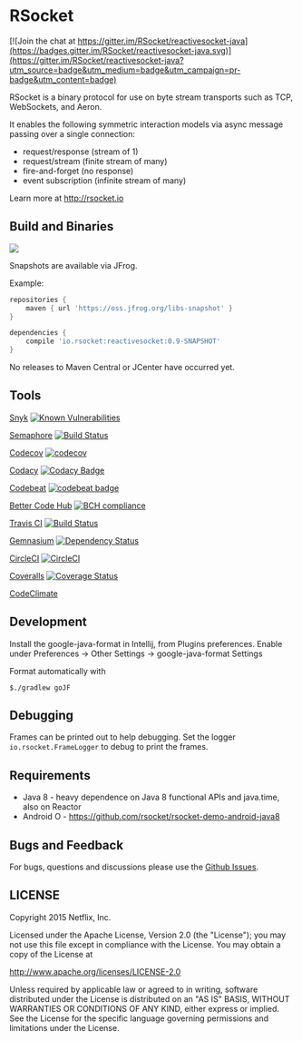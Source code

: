 # RSocket

[![Join the chat at https://gitter.im/RSocket/reactivesocket-java](https://badges.gitter.im/RSocket/reactivesocket-java.svg)](https://gitter.im/RSocket/reactivesocket-java?utm_source=badge&utm_medium=badge&utm_campaign=pr-badge&utm_content=badge)

RSocket is a binary protocol for use on byte stream transports such as TCP, WebSockets, and Aeron.

It enables the following symmetric interaction models via async message passing over a single connection:

- request/response (stream of 1)
- request/stream (finite stream of many)
- fire-and-forget (no response)
- event subscription (infinite stream of many)

Learn more at http://rsocket.io

## Build and Binaries

<a href='https://travis-ci.org/rsocket/rsocket-java/builds'><img src='https://travis-ci.org/rsocket/rsocket-java.svg?branch=1.0.x'></a>

Snapshots are available via JFrog.

Example:

```groovy
repositories {
    maven { url 'https://oss.jfrog.org/libs-snapshot' }
}

dependencies {
    compile 'io.rsocket:reactivesocket:0.9-SNAPSHOT'
}
```

No releases to Maven Central or JCenter have occurred yet.

## Tools

[Snyk](https://snyk.io/) [![Known Vulnerabilities](https://snyk.io/test/github/qweek/rsocket-java/badge.svg)](https://snyk.io/test/github/qweek/rsocket-java)

[Semaphore](https://semaphoreci.com) [![Build Status](https://semaphoreci.com/api/v1/qweek/rsocket-java/branches/1-0-x/shields_badge.svg)](https://semaphoreci.com/qweek/rsocket-java)

[Codecov](https://codecov.io) [![codecov](https://codecov.io/gh/qweek/rsocket-java/branch/1.0.x/graph/badge.svg)](https://codecov.io/gh/qweek/rsocket-java)

[Codacy](https://www.codacy.com) [![Codacy Badge](https://api.codacy.com/project/badge/Grade/08fb65a4bb214c23a8fe156f6e173c3b)](https://www.codacy.com/app/alnovoselov/rsocket-java?utm_source=github.com&amp;utm_medium=referral&amp;utm_content=qweek/rsocket-java&amp;utm_campaign=Badge_Grade)

[Codebeat](https://codebeat.co) [![codebeat badge](https://codebeat.co/badges/24549025-d4cc-40b8-a522-d22268371dbe)](https://codebeat.co/projects/github-com-qweek-rsocket-java-1-0-x)

[Better Code Hub](https://bettercodehub.com) [![BCH compliance](https://bettercodehub.com/edge/badge/qweek/rsocket-java?branch=1.0.x)](https://bettercodehub.com/)

[Travis CI](https://travis-ci.org) [![Build Status](https://travis-ci.org/qweek/rsocket-java.svg?branch=1.0.x)](https://travis-ci.org/qweek/rsocket-java)

[Gemnasium](https://gemnasium.com) [![Dependency Status](https://gemnasium.com/badges/github.com/qweek/rsocket-java.svg)](https://gemnasium.com/github.com/qweek/rsocket-java)

[CircleCI](https://circleci.com) [![CircleCI](https://circleci.com/gh/qweek/rsocket-java.svg?style=svg)](https://circleci.com/gh/qweek/rsocket-java)

[Coveralls](https://coveralls.io) [![Coverage Status](https://coveralls.io/repos/github/qweek/rsocket-java/badge.svg?branch=1.0.x)](https://coveralls.io/github/qweek/rsocket-java?branch=1.0.x)

[CodeClimate](https://codeclimate.com)

## Development

Install the google-java-format in Intellij, from Plugins preferences.
Enable under Preferences -> Other Settings -> google-java-format Settings

Format automatically with

```
$./gradlew goJF
```

## Debugging
Frames can be printed out to help debugging. Set the logger `io.rsocket.FrameLogger` to debug to print the frames.

## Requirements

- Java 8 - heavy dependence on Java 8 functional APIs and java.time, also on Reactor
- Android O - https://github.com/rsocket/rsocket-demo-android-java8

## Bugs and Feedback

For bugs, questions and discussions please use the [Github Issues](https://github.com/RSocket/reactivesocket-java/issues).

## LICENSE

Copyright 2015 Netflix, Inc.

Licensed under the Apache License, Version 2.0 (the "License");
you may not use this file except in compliance with the License.
You may obtain a copy of the License at

<http://www.apache.org/licenses/LICENSE-2.0>

Unless required by applicable law or agreed to in writing, software
distributed under the License is distributed on an "AS IS" BASIS,
WITHOUT WARRANTIES OR CONDITIONS OF ANY KIND, either express or implied.
See the License for the specific language governing permissions and
limitations under the License.
